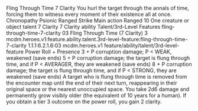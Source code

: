 <ability>
  <name>Fling Through Time</name>
  <cost>7 Clarity</cost>
  <flavor>You hurl the target through the annals of time, forcing them to witness every moment of their existence all at once.</flavor>
  <keywords>
    <keyword>Chronopathy</keyword>
    <keyword>Psionic</keyword>
    <keyword>Ranged</keyword>
    <keyword>Strike</keyword>
  </keywords>
  <type>Main action</type>
  <distance>Ranged 10</distance>
  <target>One creature or object</target>
  <metadata>
    <class>talent</class>
    <cost>7 Clarity</cost>
    <cost_amount>7</cost_amount>
    <cost_resource>Clarity</cost_resource>
    <feature_type>ability</feature_type>
    <file_dpath>Talent/3rd-Level Features</file_dpath>
    <item_id>fling-through-time-7-clarity</item_id>
    <item_index>03</item_index>
    <item_name>Fling Through Time (7 Clarity)</item_name>
    <level>3</level>
    <scc>mcdm.heroes.v1:feature.ability.talent.3rd-level-feature:fling-through-time-7-clarity</scc>
    <scdc>1.1.1:6.2.1.6:03</scdc>
    <source>mcdm.heroes.v1</source>
    <type>feature/ability/talent/3rd-level-feature</type>
  </metadata>
  <effects>
    <effect type="roll">
      <roll>Power Roll + Presence</roll>
      <t1>3 + P corruption damage; P &lt; WEAK, weakened (save ends)</t1>
      <t2>5 + P corruption damage; the target is flung through time, and if P &lt; AVERAGER, they are weakened (save ends)</t2>
      <t3>8 + P corruption damage; the target is flung through time, and if P &lt; STRONG, they are weakened (save ends)</t3>
    </effect>
    <effect type="mundane">A target who is flung through time is removed from the encounter map until the end of their next turn, reappearing in their original space or the nearest unoccupied space.</effect>
    <effect type="mundane" name="Strained">You take 2d6 damage and permanently grow visibly older (the equivalent of 10 years for a human). If you obtain a tier 3 outcome on the power roll, you gain 2 clarity.</effect>
  </effects>
</ability>
